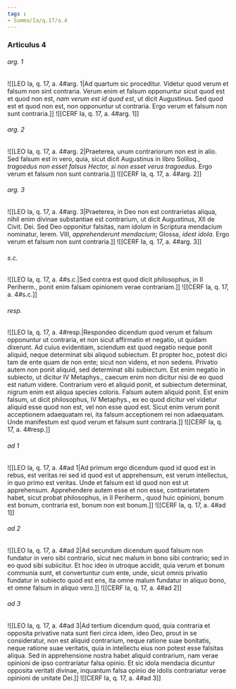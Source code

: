 ```yaml
---
tags : 
- Summa/Ia/q.17/a.4
---
```


### Articulus 4

###### arg. 1
![[LEO Ia, q. 17, a. 4#arg. 1|Ad quartum sic proceditur. Videtur quod verum et falsum non sint contraria. Verum enim et falsum opponuntur sicut quod est et quod non est, *nam verum est id quod est*, ut dicit Augustinus. Sed quod est et quod non est, non opponuntur ut contraria. Ergo verum et falsum non sunt contraria.]]
![[CERF Ia, q. 17, a. 4#arg. 1]]

###### arg. 2
![[LEO Ia, q. 17, a. 4#arg. 2|Praeterea, unum contrariorum non est in alio. Sed falsum est in vero, quia, sicut dicit Augustinus in libro Soliloq., *tragoedus non esset falsus Hector, si non esset verus tragoedus*. Ergo verum et falsum non sunt contraria.]]
![[CERF Ia, q. 17, a. 4#arg. 2]]

###### arg. 3
![[LEO Ia, q. 17, a. 4#arg. 3|Praeterea, in Deo non est contrarietas aliqua, nihil enim divinae substantiae est contrarium, ut dicit Augustinus, XII de Civit. Dei. Sed Deo opponitur falsitas, nam idolum in Scriptura mendacium nominatur, Ierem. VIII, *apprehenderunt mendacium*; Glossa, *idest idola*. Ergo verum et falsum non sunt contraria.]]
![[CERF Ia, q. 17, a. 4#arg. 3]]

###### s.c.
![[LEO Ia, q. 17, a. 4#s.c.|Sed contra est quod dicit philosophus, in II Periherm., ponit enim falsam opinionem verae contrariam.]]
![[CERF Ia, q. 17, a. 4#s.c.]]

###### resp.
![[LEO Ia, q. 17, a. 4#resp.|Respondeo dicendum quod verum et falsum opponuntur ut contraria, et non sicut affirmatio et negatio, ut quidam dixerunt. Ad cuius evidentiam, sciendum est quod negatio neque ponit aliquid, neque determinat sibi aliquod subiectum. Et propter hoc, potest dici tam de ente quam de non ente; sicut non videns, et non sedens. Privatio autem non ponit aliquid, sed determinat sibi subiectum. Est enim negatio in subiecto, ut dicitur IV Metaphys., caecum enim non dicitur nisi de eo quod est natum videre. Contrarium vero et aliquid ponit, et subiectum determinat, nigrum enim est aliqua species coloris. Falsum autem aliquid ponit. Est enim falsum, ut dicit philosophus, IV Metaphys., ex eo quod dicitur vel videtur aliquid esse quod non est, vel non esse quod est. Sicut enim verum ponit acceptionem adaequatam rei, ita falsum acceptionem rei non adaequatam. Unde manifestum est quod verum et falsum sunt contraria.]]
![[CERF Ia, q. 17, a. 4#resp.]]

###### ad 1
![[LEO Ia, q. 17, a. 4#ad 1|Ad primum ergo dicendum quod id quod est in rebus, est veritas rei sed id quod est ut apprehensum, est verum intellectus, in quo primo est veritas. Unde et falsum est id quod non est ut apprehensum. Apprehendere autem esse et non esse, contrarietatem habet, sicut probat philosophus, in II Periherm., quod huic opinioni, bonum est bonum, contraria est, bonum non est bonum.]]
![[CERF Ia, q. 17, a. 4#ad 1]]

###### ad 2
![[LEO Ia, q. 17, a. 4#ad 2|Ad secundum dicendum quod falsum non fundatur in vero sibi contrario, sicut nec malum in bono sibi contrario; sed in eo quod sibi subiicitur. Et hoc ideo in utroque accidit, quia verum et bonum communia sunt, et convertuntur cum ente, unde, sicut omnis privatio fundatur in subiecto quod est ens, ita omne malum fundatur in aliquo bono, et omne falsum in aliquo vero.]]
![[CERF Ia, q. 17, a. 4#ad 2]]

###### ad 3
![[LEO Ia, q. 17, a. 4#ad 3|Ad tertium dicendum quod, quia contraria et opposita privative nata sunt fieri circa idem, ideo Deo, prout in se consideratur, non est aliquid contrarium, neque ratione suae bonitatis, neque ratione suae veritatis, quia in intellectu eius non potest esse falsitas aliqua. Sed in apprehensione nostra habet aliquid contrarium, nam verae opinioni de ipso contrariatur falsa opinio. Et sic idola mendacia dicuntur opposita veritati divinae, inquantum falsa opinio de idolis contrariatur verae opinioni de unitate Dei.]]
![[CERF Ia, q. 17, a. 4#ad 3]]

